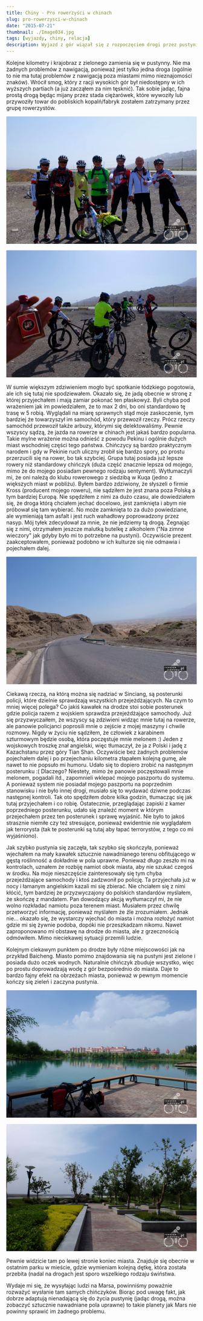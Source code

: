```yaml
---
title: Chiny - Pro rowerzyści w chinach
slug: pro-rowerzysci-w-chinach
date: "2015-07-21"
thumbnail: ./Image034.jpg
tags: [wyjazdy, chiny, relacja]
description: Wyjazd z gór wiązał się z rozpoczęciem drogi przez pustynie, na szczęście trafiłem po drodze na grupę rowerzystów.
---
```


Kolejne kilometry i krajobraz z zielonego zamienia się w pustynny. Nie ma żadnych problemów z nawigacją, ponieważ jest tylko jedna droga (ogólnie to nie ma tutaj problemów z nawigacją poza miastami mimo nieznajomości znaków). Wrócił smog, który z racji wysokich gór był niedostępny w ich wyższych partiach (a już zacząłem za nim tęsknić). Tak sobie jadąc, fajna prostą drogą będąc mijany przez stada ciężarówek, które wywoziły lub przywoziły towar do pobliskich kopalń/fabryk zostałem zatrzymany przez grupę rowerzystów.

![image](./Image033.jpg)

![image](./Image034.jpg)


W sumie większym zdziwieniem mogło być spotkanie łódzkiego pogotowia, ale ich się tutaj nie spodziewałem. Okazało się, że jadą obecnie w stronę z której przyjechałem i mają zamiar pokonać ten płaskowyż. Byli chyba pod wrażeniem jak im powiedziałem, że to max 2 dni, bo oni standardowo tę trasę w 5 robią. Wyglądali na miarę sprawnych stąd moje zaskoczenie, tym bardziej że towarzyszył im samochód, który przewoził rzeczy. Prócz rzeczy samochód przewoził także arbuzy, którymi się delektowaliśmy. Pewnie wszyscy sądzą, że jazda na rowerze w chinach jest jakaś bardzo popularna. Takie mylne wrażenie można odnieść z powodu Pekinu i ogólnie dużych miast wschodniej części tego państwa. Chińczycy są bardzo praktycznym narodem i gdy w Pekinie ruch uliczny zrobił się bardzo spory, po prostu przerzucili się na rower, bo tak szybciej. Grupa tutaj posiada już lepsze rowery niż standardowy chińczyk (duża część znacznie lepsza od mojego, mimo że do mojego posiadam pewnego rodzaju sentyment). Wytłumaczyli mi, że oni należą do klubu rowerowego z siedzibą w Kuqa (jedno z większych miast w pobliżu). Byłem bardzo zdziwiony, że słyszeli o firmie Kross (producent mojego roweru), nie sądziłem że jest znana poza Polską a tym bardziej Europą. Nie spędziłem z nimi za dużo czasu, ale dowiedziałem się, że droga którą chciałem jechać docelowo, jest zamknięta i abym nie próbował się tam wybierać. No może zamknięta to za dużo powiedziane, ale wymieniają tam asfalt i jest ruch wahadłowy poprowadzony przez nasyp. Mój tyłek zdecydował za mnie, że nie jedziemy tą drogą. Żegnając się z nimi, otrzymałem jeszcze malutką butelkę z alkoholem ("Na zimne wieczory" jak gdyby było mi to potrzebne na pustyni). Oczywiście prezent zaakceptowałem, ponieważ podobno w ich kulturze się nie odmawia i pojechałem dalej.


![image](./Image035.jpg)


Ciekawą rzeczą, na którą można się nadziać w Sinciang, są posterunki policji, które dzielnie sprawdzają wszystkich przejeżdżających. Na czym to mniej więcej polega? Co jakiś kawałek na drodze stoi sobie posterunek gdzie policja razem z wojskiem sprawdza przejeżdżające samochody. Już się przyzwyczaiłem, że wszyscy są zdziwieni widząc mnie tutaj na rowerze, ale panowie policjanci poprosili mnie o zejście z mojej maszyny i chwile rozmowy. Nigdy w życiu nie sądziłem, że człowiek z karabinem szturmowym będzie osobą, która poczęstuje mnie melonem :) Jeden z wojskowych troszkę znał angielski, więc tłumaczył, że ja z Polski i jadę z Kazachstanu przez góry Tian Shan. Oczywiście bez żadnych problemów pojechałem dalej i po przejechaniu kilometra złapałem kolejną gumę, ale nawet to nie popsuło mi humoru. Udało się to dopiero zrobić na następnym posterunku :( Dlaczego? Niestety, mimo że panowie poczęstowali mnie melonem, pogadali itd., zapomnieli wklepać mojego paszportu do systemu. A ponieważ system nie posiadał mojego paszportu na poprzednim stanowisku i nie było innej drogi, musiało się to wydawać dziwne podczas następnej kontroli. Tak oto spędziłem dobre kilka godzin, tłumacząc się jak tutaj przyjechałem i co robię. Ostatecznie, przeglądając zapiski z kamer poprzedniego posterunku, udało się znaleźć moment w którym przejechałem przez ten posterunek i sprawę wyjaśnić. Nie było to jakoś strasznie niemiłe czy też stresujące, ponieważ ewidentnie nie wyglądałem jak terrorysta (tak te posterunki są tutaj aby łapać terrorystów, z tego co mi wyjaśniono).

Jak szybko pustynia się zaczęła, tak szybko się skończyła, ponieważ wjechałem na mały kawałek sztucznie nawadnianego terenu obfitującego w gęstą roślinność a dokładnie w pola uprawne. Ponieważ długo zeszło mi na kontrolach, uznałem że rozbiję namiot obok miasta, aby nie szukać czegoś w środku. Na moje nieszczęście zainteresowały się tym chyba przejeżdżające samochody i ktoś zadzwonił po policję. Ta przyjechała już w nocy i łamanym angielskim kazali mi się zbierać. Nie chciałem się z nimi kłócić, tym bardziej że przyzwyczajony do polskich standardów myślałem, że skończę z mandatem. Pan dowodzący akcją wytłumaczył mi, że nie wolno rozkładać namiotu poza terenem miast. Musiałem przez chwilę przetworzyć informację, ponieważ myślałem że źle zrozumiałem. Jednak nie... okazało się, że wystarczy wjechać do miasta i można rozłożyć namiot gdzie mi się żywnie podoba, dopóki nie przeszkadzam nikomu. Nawet zaproponowano mi obstawę na drodze do miasta, ale z grzecznością odmówiłem. Mimo nieciekawej sytuacji przemili ludzie.

Kolejnym ciekawym punktem po drodze były różne miejscowości jak na przykład Baicheng. Miasto pomimo znajdowania się na pustyni jest zielone i posiada dużo oczek wodnych. Naturalnie chińczyk zbuduje wszystko, więc po prostu doprowadzają wodę z gór bezpośrednio do miasta. Daje to bardzo fajny efekt na obrzeżach miasta, ponieważ w pewnym momencie kończy się zieleń i zaczyna pustynia.


![image](./Image036.jpg)

![image](./Image037.jpg)


Pewnie widzicie tam po lewej stronie koniec miasta. Znajduje się obecnie w ostatnim parku w mieście, gdzie wymieniam kolejną dętkę, która została przebita (nadal na drogach jest sporo wszelkiego rodzaju świństwa.

Wydaje mi się, że wysyłając ludzi na Marsa, powinniśmy poważnie rozważyć wysłanie tam samych chińczyków. Biorąc pod uwagę fakt, jak dobrze adaptują nienadającą się do życia pustynię (jadąc drogą, można zobaczyć sztucznie nawadniane pola uprawne) to takie planety jak Mars nie powinny sprawić im żadnego problemu.